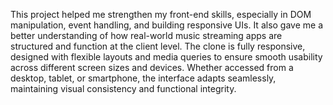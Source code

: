 This project helped me strengthen my front-end skills, especially in DOM manipulation, event handling, and building responsive UIs. It also gave me a better understanding of how real-world music streaming apps are structured and function at the client level.
The clone is fully responsive, designed with flexible layouts and media queries to ensure smooth usability across different screen sizes and devices. Whether accessed from a desktop, tablet, or smartphone, the interface adapts seamlessly, maintaining visual consistency and functional integrity.
